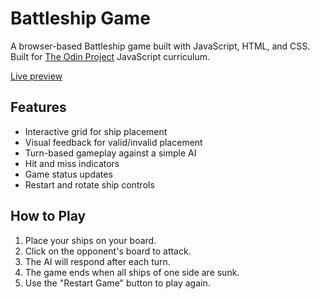 # Battleship Game

A browser-based Battleship game built with JavaScript, HTML, and CSS. Built for [The Odin Project](https://www.theodinproject.com/) JavaScript curriculum.

[Live preview]()

## Features

- Interactive grid for ship placement
- Visual feedback for valid/invalid placement
- Turn-based gameplay against a simple AI
- Hit and miss indicators
- Game status updates
- Restart and rotate ship controls

## How to Play

1. Place your ships on your board.
2. Click on the opponent's board to attack.
3. The AI will respond after each turn.
4. The game ends when all ships of one side are sunk.
5. Use the "Restart Game" button to play again.

